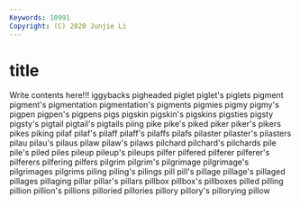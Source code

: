 ```yaml
---
Keywords: 10991
Copyright: (C) 2020 Junjie Li
---
```


# title

Write contents here!!!
iggybacks 
pigheaded 
piglet 
piglet's 
piglets 
pigment 
pigment's 
pigmentation 
pigmentation's 
pigments
pigmies 
pigmy 
pigmy's 
pigpen 
pigpen's 
pigpens 
pigs 
pigskin 
pigskin's 
pigskins
pigsties 
pigsty 
pigsty's 
pigtail 
pigtail's 
pigtails 
piing 
pike 
pike's 
piked
piker 
piker's 
pikers 
pikes 
piking 
pilaf 
pilaf's 
pilaff 
pilaff's 
pilaffs
pilafs 
pilaster 
pilaster's 
pilasters 
pilau 
pilau's 
pilaus 
pilaw 
pilaw's 
pilaws
pilchard 
pilchard's 
pilchards 
pile 
pile's 
piled 
piles 
pileup 
pileup's 
pileups
pilfer 
pilfered 
pilferer 
pilferer's 
pilferers 
pilfering 
pilfers 
pilgrim 
pilgrim's 
pilgrimage
pilgrimage's 
pilgrimages 
pilgrims 
piling 
piling's 
pilings 
pill 
pill's 
pillage 
pillage's
pillaged 
pillages 
pillaging 
pillar 
pillar's 
pillars 
pillbox 
pillbox's 
pillboxes 
pilled
pilling 
pillion 
pillion's 
pillions 
pilloried 
pillories 
pillory 
pillory's 
pillorying 
pillow
